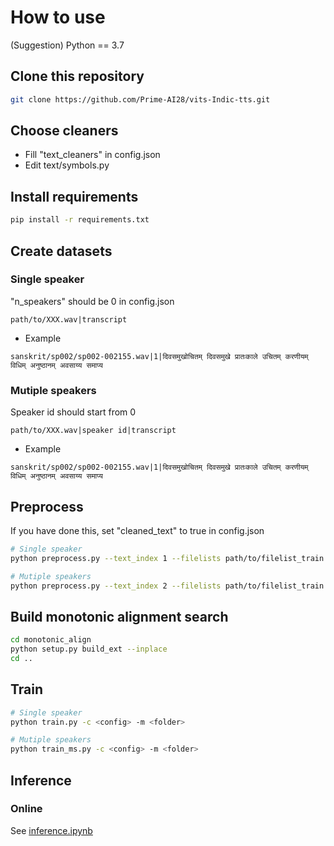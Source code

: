 # How to use
(Suggestion) Python == 3.7
## Clone this repository
```sh
git clone https://github.com/Prime-AI28/vits-Indic-tts.git
```
## Choose cleaners
- Fill "text_cleaners" in config.json
- Edit text/symbols.py

## Install requirements
```sh
pip install -r requirements.txt
```
## Create datasets
### Single speaker
"n_speakers" should be 0 in config.json
```
path/to/XXX.wav|transcript
```
- Example
```
sanskrit/sp002/sp002-002155.wav|1|दिवसमुखोचितम् दिवसमुखे प्रातःकाले उचितम् करणीयम् विधिम् अनुष्ठानम् अवसाय्य समाप्य
```
### Mutiple speakers
Speaker id should start from 0 
```
path/to/XXX.wav|speaker id|transcript
```
- Example
```
sanskrit/sp002/sp002-002155.wav|1|दिवसमुखोचितम् दिवसमुखे प्रातःकाले उचितम् करणीयम् विधिम् अनुष्ठानम् अवसाय्य समाप्य
```
## Preprocess
If you have done this, set "cleaned_text" to true in config.json
```sh
# Single speaker
python preprocess.py --text_index 1 --filelists path/to/filelist_train.txt path/to/filelist_val.txt

# Mutiple speakers
python preprocess.py --text_index 2 --filelists path/to/filelist_train.txt path/to/filelist_val.txt
```
## Build monotonic alignment search
```sh
cd monotonic_align
python setup.py build_ext --inplace
cd ..
```
## Train
```sh
# Single speaker
python train.py -c <config> -m <folder>

# Mutiple speakers
python train_ms.py -c <config> -m <folder>
```
## Inference
### Online
See [inference.ipynb](inference.ipynb)

